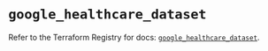# `google_healthcare_dataset`

Refer to the Terraform Registry for docs: [`google_healthcare_dataset`](https://registry.terraform.io/providers/hashicorp/google-beta/6.43.0/docs/resources/google_healthcare_dataset).
